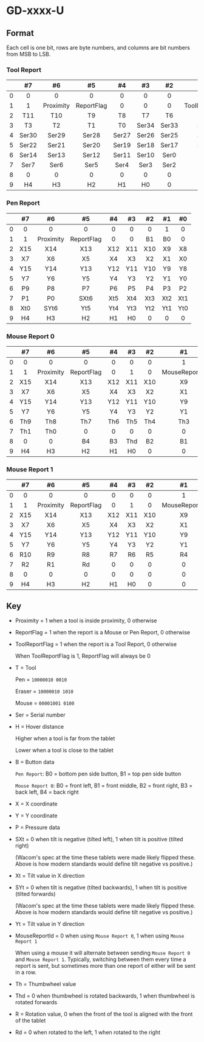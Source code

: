 # GD-xxxx-U

## Format

Each cell is one bit, rows are byte numbers, and columns are bit numbers from MSB to LSB.

### Tool Report

|   |   #7  |     #6    |     #5     |   #4  |   #3  |   #2  |       #1       |   #0  |
|:-:|:-----:|:---------:|:----------:|:-----:|:-----:|:-----:|:--------------:|:-----:|
| 0 |   0   |     0     |      0     |   0   |   0   |   0   |        1       |   0   |
| 1 |   1   | Proximity | ReportFlag |   0   |   0   |   0   | ToolReportFlag |   0   |
| 2 |  T11  |    T10    |     T9     |   T8  |   T7  |   T6  |       T5       |   T4  |
| 3 |   T3  |     T2    |     T1     |   T0  | Ser34 | Ser33 |      Ser32     | Ser31 |
| 4 | Ser30 |   Ser29   |    Ser28   | Ser27 | Ser26 | Ser25 |      Ser24     | Ser23 |
| 5 | Ser22 |   Ser21   |    Ser20   | Ser19 | Ser18 | Ser17 |      Ser16     | Ser15 |
| 6 | Ser14 |   Ser13   |    Ser12   | Ser11 | Ser10 |  Ser0 |      Ser9      |  Ser8 |
| 7 |  Ser7 |    Ser6   |    Ser5    |  Ser4 |  Ser3 |  Ser2 |      Ser1      |  Ser0 |
| 8 |   0   |     0     |      0     |   0   |   0   |   0   |        0       |   0   |
| 9 |   H4  |     H3    |     H2     |   H1  |   H0  |   0   |        0       |   0   |

### Pen Report

|   | #7  | #6        | #5         | #4  | #3  | #2  | #1  | #0  |
|:-:|:---:|:---------:|:----------:|:---:|:---:|:---:|:---:|:---:|
| 0 | 0   | 0         | 0          | 0   | 0   | 0   | 1   | 0   |
| 1 | 1   | Proximity | ReportFlag | 0   | 0   | B1  | B0  | 0   |
| 2 | X15 | X14       | X13        | X12 | X11 | X10 | X9  | X8  |
| 3 | X7  | X6        | X5         | X4  | X3  | X2  | X1  | X0  |
| 4 | Y15 | Y14       | Y13        | Y12 | Y11 | Y10 | Y9  | Y8  |
| 5 | Y7  | Y6        | Y5         | Y4  | Y3  | Y2  | Y1  | Y0  |
| 6 | P9  | P8        | P7         | P6  | P5  | P4  | P3  | P2  |
| 7 | P1  | P0        | SXt6       | Xt5 | Xt4 | Xt3 | Xt2 | Xt1 |
| 8 | Xt0 | SYt6      | Yt5        | Yt4 | Yt3 | Yt2 | Yt1 | Yt0 |
| 9 | H4  | H3        | H2         | H1  | H0  | 0   | 0   | 0   |

### Mouse Report 0

|   | #7  | #6        | #5         | #4  | #3  | #2  | #1            | #0  |
|:-:|:---:|:---------:|:----------:|:---:|:---:|:---:|:-------------:|:---:|
| 0 | 0   | 0         | 0          | 0   | 0   | 0   | 1             | 0   |
| 1 | 1   | Proximity | ReportFlag | 0   | 1   | 0   | MouseReportId | 0   |
| 2 | X15 | X14       | X13        | X12 | X11 | X10 | X9            | X8  |
| 3 | X7  | X6        | X5         | X4  | X3  | X2  | X1            | X0  |
| 4 | Y15 | Y14       | Y13        | Y12 | Y11 | Y10 | Y9            | Y8  |
| 5 | Y7  | Y6        | Y5         | Y4  | Y3  | Y2  | Y1            | Y0  |
| 6 | Th9 | Th8       | Th7        | Th6 | Th5 | Th4 | Th3           | Th2 |
| 7 | Th1 | Th0       | 0          | 0   | 0   | 0   | 0             | 0   |
| 8 | 0   | 0         | B4         | B3  | Thd | B2  | B1            | B0  |
| 9 | H4  | H3        | H2         | H1  | H0  | 0   | 0             | 0   |

### Mouse Report 1

|   | #7  | #6        | #5         | #4  | #3  | #2  | #1            | #0 |
|:-:|:---:|:---------:|:----------:|:---:|:---:|:---:|:-------------:|:--:|
| 0 | 0   | 0         | 0          | 0   | 0   | 0   | 1             | 0  |
| 1 | 1   | Proximity | ReportFlag | 0   | 1   | 0   | MouseReportId | 0  |
| 2 | X15 | X14       | X13        | X12 | X11 | X10 | X9            | X8 |
| 3 | X7  | X6        | X5         | X4  | X3  | X2  | X1            | X0 |
| 4 | Y15 | Y14       | Y13        | Y12 | Y11 | Y10 | Y9            | Y8 |
| 5 | Y7  | Y6        | Y5         | Y4  | Y3  | Y2  | Y1            | Y0 |
| 6 | R10 | R9        | R8         | R7  | R6  | R5  | R4            | R3 |
| 7 | R2  | R1        | Rd         | 0   | 0   | 0   | 0             | 0  |
| 8 | 0   | 0         | 0          | 0   | 0   | 0   | 0             | 0  |
| 9 | H4  | H3        | H2         | H1  | H0  | 0   | 0             | 0  |

## Key

- Proximity = 1 when a tool is inside proximity, 0 otherwise

- ReportFlag = 1 when the report is a Mouse or Pen Report, 0 otherwise

- ToolReportFlag = 1 when the report is a Tool Report, 0 otherwise

    When ToolReportFlag is 1, ReportFlag will always be 0

- T = Tool

    Pen = `10000010 0010`

    Eraser = `10000010 1010`

    Mouse = `00001001 0100`

- Ser = Serial number

- H = Hover distance

    Higher when a tool is far from the tablet

    Lower when a tool is close to the tablet

- B = Button data

    `Pen Report`: B0 = bottom pen side button, B1 = top pen side button

    `Mouse Report 0`: B0 = front left, B1 = front middle, B2 = front right, B3 = back left, B4 = back right

- X = X coordinate

- Y = Y coordinate

- P = Pressure data

- SXt = 0 when tilt is negative (tilted left), 1 when tilt is positive (tilted right)

    (Wacom's spec at the time these tablets were made likely flipped these. Above is how modern standards would define tilt negative vs positive.)

- Xt = Tilt value in X direction

- SYt = 0 when tilt is negative (tilted backwards), 1 when tilt is positive (tilted forwards)

    (Wacom's spec at the time these tablets were made likely flipped these. Above is how modern standards would define tilt negative vs positive.)

- Yt = Tilt value in Y direction

- MouseReportId = 0 when using `Mouse Report 0`, 1 when using `Mouse Report 1`

    When using a mouse it will alternate between sending `Mouse Report 0` and `Mouse Report 1`. Typically, switching between them every time a report is sent, but sometimes more than one report of either will be sent in a row.

- Th = Thumbwheel value

- Thd = 0 when thumbwheel is rotated backwards, 1 when thumbwheel is rotated forwards

- R = Rotation value, 0 when the front of the tool is aligned with the front of the tablet

- Rd = 0 when rotated to the left, 1 when rotated to the right
